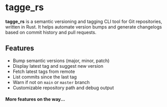 # tagge_rs

**tagge_rs** is a semantic versioning and tagging CLI tool for Git repositories, written in Rust. It helps automate version bumps and generate changelogs based on commit history and pull requests.

## Features

- Bump semantic versions (major, minor, patch)
- Display latest tag and suggest new version
- Fetch latest tags from remote
- List commits since the last tag
- Warn if not on `main` or `master` branch
- Customizable repository path and debug output

#### More features on the way...
